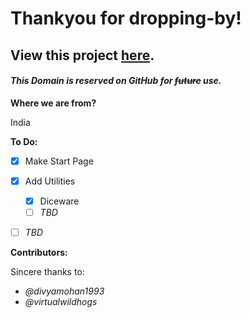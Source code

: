 # Thankyou for dropping-by!

## View this project [here](https://virtualwildhogs.github.io).

#### *This Domain is reserved on GitHub for **~~future~~** use.*



**Where we are from?**

India



**To Do:**
- [x] Make Start Page
- [x] Add Utilities
  - [x] Diceware
  - [ ] *TBD*
- [ ] *TBD*



**Contributors:**

Sincere thanks to:
- *@divyamohan1993*
- *@virtualwildhogs*
